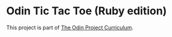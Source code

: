 # Odin Tic Tac Toe (Ruby edition)
This project is part of [The Odin Project Curriculum](https://www.theodinproject.com/lessons/tic-tac-toe).
